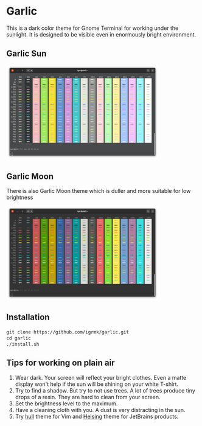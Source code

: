Garlic
======

This is a dark color theme for Gnome Terminal for working under the sunlight.
It is designed to be visible even in enormously bright environment.

Garlic Sun
----------
<img src="img/sun.png" width="400">

Garlic Moon
-----------
There is also Garlic Moon theme which is duller and more suitable for low brightness

<img src="img/moon.png" width="400">

Installation
------------

    git clone https://github.com/igrmk/garlic.git
    cd garlic
    ./install.sh

Tips for working on plain air
-----------------------------

1. Wear dark.
   Your screen will reflect your bright clothes.
   Even a matte display won't help if the sun will be shining on your white T-shirt.
2. Try to find a shadow.
   But try to not use trees.
   A lot of trees produce tiny drops of a resin.
   They are hard to clean from your screen.
3. Set the brightness level to the maximum.
4. Have a cleaning cloth with you. A dust is very distracting in the sun.
5. Try [hull](https://github.com/igrmk/kull-vim) theme for Vim and [Helsing](https://github.com/igrmk/helsing) theme for JetBrains products.
